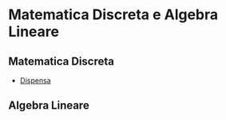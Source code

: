 # Matematica Discreta e Algebra Lineare

## Matematica Discreta
* [Dispensa](https://github.com/MoltenKhor/informatica/blob/master/1/MDAL/Materiale/MD2019.pdf)

## Algebra Lineare